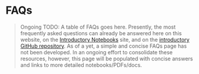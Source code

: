 # FAQs

> Ongoing TODO: A table of FAQs goes here. Presently, the most frequently asked questions can already be answered here on this website, on the [Introductory Notebooks](https://sessieresearchatsau.github.io/introductory-notebooks/) site, and on the [introductory GitHub repository](https://github.com/sessieresearchatsau/Intro-Documents). As of a yet, a simple and concise FAQs page has not been developed. In an ongoing effort to consolidate these resources, however, this page will be populated with concise answers and links to more detailed notebooks/PDFs/docs.
